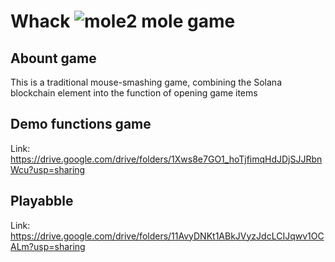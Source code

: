 # **Whack ![mole2](https://github.com/user-attachments/assets/f189a498-8bc6-4701-b8d2-193b3c9c2569) mole game** 
## Abount game
This is a traditional mouse-smashing game, combining the Solana blockchain element into the function of opening game items
## Demo functions game
Link: https://drive.google.com/drive/folders/1Xws8e7GO1_hoTjfimqHdJDjSJJRbnWcu?usp=sharing
## Playabble
Link: https://drive.google.com/drive/folders/11AvyDNKt1ABkJVyzJdcLCIJqwv1OCALm?usp=sharing
